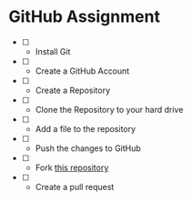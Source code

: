 # GitHub Assignment

* [ ] - Install Git
* [ ] - Create a GitHub Account
* [ ] - Create a Repository
* [ ] - Clone the Repository to your hard drive
* [ ] - Add a file to the repository
* [ ] - Push the changes to GitHub
* [ ] - Fork [this repository](https://github.com/cameronoca/instructor-hello-world)
* [ ] - Create a pull request